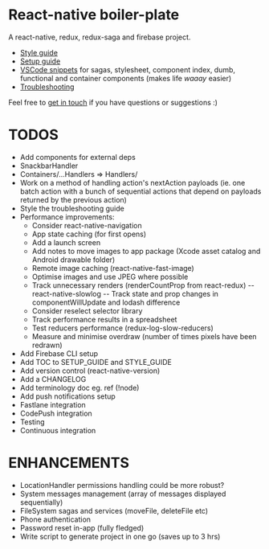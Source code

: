 # React-native boiler-plate

A react-native, redux, redux-saga and firebase project.

* [Style guide](./STYLE_GUIDE.md)
* [Setup guide](./SETUP_GUIDE.md)
* [VSCode snippets](./snippets.json) for sagas, stylesheet, component index, dumb, functional and container components (makes life _waaay_ easier)
* [Troubleshooting](./TROUBLESHOOTING.md)

Feel free to [get in touch](mailto:shaun@aux.co.za) if you have questions or suggestions :)

# TODOS

* Add components for external deps
* SnackbarHandler
* Containers/...Handlers => Handlers/
* Work on a method of handling action's nextAction payloads (ie. one batch action with a bunch of sequential actions that depend on payloads returned by the previous action)
* Style the troubleshooting guide
* Performance improvements:
  - Consider react-native-navigation
  - App state caching (for first opens)
  - Add a launch screen
  - Add notes to move images to app package (Xcode asset catalog and Android drawable folder)
  - Remote image caching (react-native-fast-image)
  - Optimise images and use JPEG where possible
  - Track unnecessary renders (renderCountProp from react-redux)
    -- react-native-slowlog
    -- Track state and prop changes in componentWillUpdate and lodash difference
  - Consider reselect selector library
  - Track performance results in a spreadsheet
  - Test reducers performance (redux-log-slow-reducers)
  - Measure and minimise overdraw (number of times pixels have been redrawn)
* Add Firebase CLI setup
* Add TOC to SETUP_GUIDE and STYLE_GUIDE
* Add version control (react-native-version)
* Add a CHANGELOG
* Add terminology doc eg. ref (!node)
* Add push notifications setup
* Fastlane integration
* CodePush integration
* Testing
* Continuous integration

# ENHANCEMENTS

* LocationHandler permissions handling could be more robust?
* System messages management (array of messages displayed sequentially)
* FileSystem sagas and services (moveFile, deleteFile etc)
* Phone authentication
* Password reset in-app (fully fledged)
* Write script to generate project in one go (saves up to 3 hrs)
